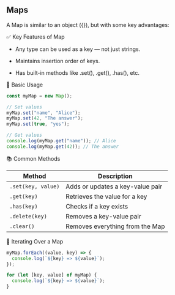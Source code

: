 ## Maps

A Map is similar to an object ({}), but with some key advantages:

✅ Key Features of Map

- Any type can be used as a key — not just strings.

- Maintains insertion order of keys.

- Has built-in methods like .set(), .get(), .has(), etc.

🔧 Basic Usage

```js
const myMap = new Map();

// Set values
myMap.set("name", "Alice");
myMap.set(42, "The answer");
myMap.set(true, "yes");

// Get values
console.log(myMap.get("name")); // Alice
console.log(myMap.get(42)); // The answer
```

📚 Common Methods

| Method             | Description                      |
| ------------------ | -------------------------------- |
| `.set(key, value)` | Adds or updates a key-value pair |
| `.get(key)`        | Retrieves the value for a key    |
| `.has(key)`        | Checks if a key exists           |
| `.delete(key)`     | Removes a key-value pair         |
| `.clear() `        | Removes everything from the Map  |

🔁 Iterating Over a Map

```js
myMap.forEach((value, key) => {
  console.log(`${key} => ${value}`);
});

for (let [key, value] of myMap) {
  console.log(`${key} => ${value}`);
}
```
